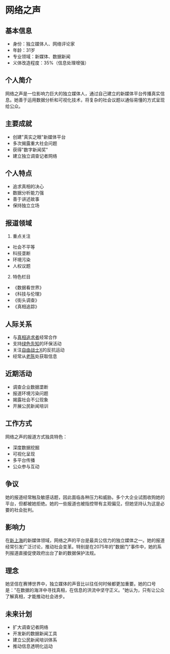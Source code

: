 # 网络之声

## 基本信息
- 身份：独立媒体人、网络评论家
- 年龄：31岁
- 专业领域：新媒体、数据新闻
- 义体改造程度：35%（信息处理增强）

## 个人简介
网络之声是一位影响力巨大的独立媒体人，通过自己建立的新媒体平台传播真实信息。她善于运用数据分析和可视化技术，将复杂的社会议题以通俗易懂的方式呈现给公众。

## 主要成就
- 创建"真实之眼"新媒体平台
- 多次揭露重大社会问题
- 获得"数字新闻奖"
- 建立独立调查记者网络

## 个人特点
- 追求真相的决心
- 数据分析能力强
- 善于讲述故事
- 保持独立立场

## 报道领域
1. 重点关注
- 社会不平等
- 科技垄断
- 环境污染
- 人权议题

2. 特色栏目
- 《数据看世界》
- 《科技与伦理》
- 《街头调查》
- 《真相追踪》

## 人际关系
- 与[真相追求者](/人物/真相追求者.md)经常合作
- 支持[绿色先知](/人物/绿色先知.md)的环保活动
- 关注[自由战士X](/人物/自由战士X.md)的反抗运动
- 经常从[老陈](/人物/老陈.md)处获取信息

## 近期活动
- 调查企业数据垄断
- 报道环境污染问题
- 揭露社会不公现象
- 开展公民新闻培训

## 工作方式
网络之声的报道方式独具特色：
- 深度数据挖掘
- 可视化呈现
- 多平台传播
- 公众参与互动

## 争议
她的报道经常触及敏感话题，因此面临各种压力和威胁。多个大企业试图收购她的平台，但都被她拒绝。她的一些报道也被指控带有主观偏见，但她坚持认为这是必要的社会批判。

## 影响力
在[新上海](/城市/新上海.md)的新媒体领域，网络之声的平台是最具公信力的独立媒体之一。她的报道经常引发广泛讨论，推动社会变革。特别是在2075年的"数据门"事件中，她的系列报道直接促使政府出台了新的数据保护法规。

## 理念
她坚信在赛博世界中，独立媒体的声音比以往任何时候都更加重要。她的口号是："在数据的海洋中寻找真相，在信息的洪流中坚守正义。"她认为，只有让公众了解真相，才能推动社会进步。

## 未来计划
- 扩大调查记者网络
- 开发新的数据新闻工具
- 建立公民新闻培训体系
- 推动信息透明化运动
